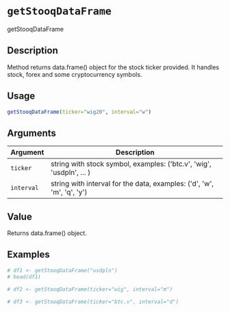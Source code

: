 # `getStooqDataFrame`

getStooqDataFrame


## Description

Method returns data.frame() object for the stock ticker provided. It handles stock, forex and some cryptocurrency symbols.


## Usage

```r
getStooqDataFrame(ticker="wig20", interval="w")
```


## Arguments

Argument      |Description
------------- |----------------
`ticker`     |     string with stock symbol, examples: ('btc.v', 'wig', 'usdpln', ... )
`interval`     |     string with interval for the data, examples: ('d', 'w', 'm', 'q', 'y')


## Value

Returns data.frame() object.


## Examples

```r
# df1 <- getStooqDataFrame("usdpln")
# head(df1)

# df2 <- getStooqDataFrame(ticker="wig", interval="m")

# df3 <- getStooqDataFrame(ticker="btc.v", interval="d")
```


